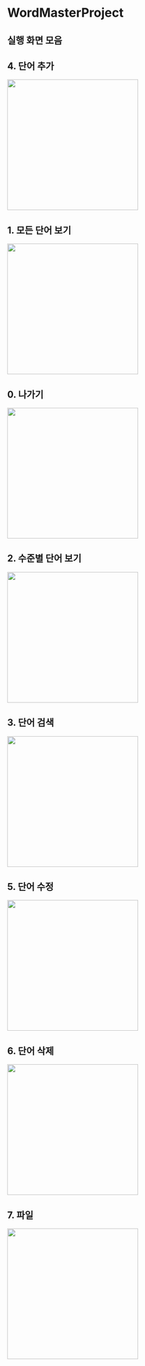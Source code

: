 # WordMasterProject
## 실행 화면 모음
## 4. 단어 추가

<img src='https://github.com/jeeyunryu/WordMasterProject/blob/master/screenshots/Screenshot%202022-09-07%20195420.png?raw=true' width='300'>

## 1. 모든 단어 보기

<img src='https://github.com/jeeyunryu/WordMasterProject/blob/master/screenshots/Screenshot%202022-09-03%20111946.png?raw=true' width='300'>

## 0. 나가기

<img src='https://github.com/jeeyunryu/WordMasterProject/blob/master/screenshots/Screenshot%202022-09-03%20112650.png?raw=true' width='300'>

## 2. 수준별 단어 보기
<img src='https://github.com/jeeyunryu/WordMasterProject/blob/master/screenshots/Screenshot%202022-09-15%20205357.png?raw=true' width='300'>

## 3. 단어 검색 
<img src='https://github.com/jeeyunryu/WordMasterProject/blob/master/screenshots/Screenshot%202022-09-15%20205918.png?raw=true' width='300'>

## 5. 단어 수정
<img src='https://github.com/jeeyunryu/WordMasterProject/blob/master/screenshots/Screenshot%202022-09-15%20210114.png?raw=true' width='300'>

## 6. 단어 삭제
<img src='https://github.com/jeeyunryu/WordMasterProject/blob/master/screenshots/Screenshot%202022-09-15%20211258.png?raw=true' width='300'>

## 7. 파일 
<img src='https://github.com/jeeyunryu/WordMasterProject/blob/master/screenshots/Screenshot%202022-09-15%20211258.png?raw=true' width='300'>
